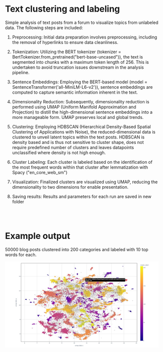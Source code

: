 # Text clustering and labeling
Simple analysis of text posts from a forum to visualize topics from unlabeled data. The following steps are included:

1. Preprocessing:
Initial data preparation involves preprocessing, including the removal of hyperlinks to ensure data cleanliness.

1. Tokenization:
Utilizing the BERT tokenizer (tokenizer = BertTokenizer.from_pretrained("bert-base-uncased")), the text is segmented into chunks with a maximum token length of 256. This is undertaken to avoid truncation issues downstream in the analysis pipeline.

1. Sentence Embeddings:
Employing the BERT-based model (model = SentenceTransformer('all-MiniLM-L6-v2')), sentence embeddings are computed to capture semantic information inherent in the text.

1. Dimensionality Reduction:
Subsequently, dimensionality reduction is performed using UMAP (Uniform Manifold Approximation and Projection) to distill the high-dimensional sentence embeddings into a more manageable form. UMAP preserves local and global trends.

1. Clustering:
Employing HDBSCAN (Hierarchical Density-Based Spatial Clustering of Applications with Noise), the reduced-dimensional data is clustered to unveil latent topics within the text posts. HDBSCAN is density based and is thus not sensitive to cluster shape, does not require predefined number of clusters and leaves datapoints unclassified where density is not high enough.

1. Cluster Labeling:
Each cluster is labeled based on the identification of the most frequent words within that cluster after lemmatization with Spacy ("en_core_web_sm")

1. Visualization:
Finalized clusters are visualized using UMAP, reducing the dimensionality to two dimensions for enable presentation.

1. Saving results:
Results and parameters for each run are saved in new folder

<br/><br/>
# Example output
50000 blog posts clustered into 200 categories and labeled with 10 top words for each.

![Clusters](assets/Slide11.jpg)